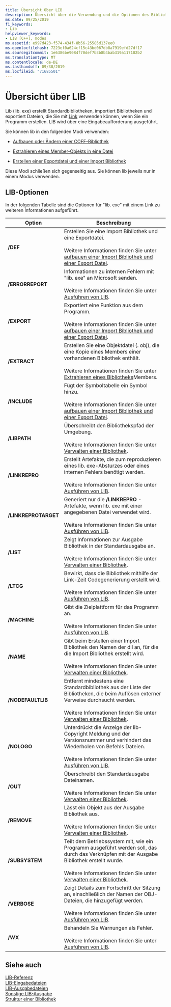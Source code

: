 ```yaml
---
title: Übersicht über LIB
description: Übersicht über die Verwendung und die Optionen des Bibliotheks Tools "lib. exe".
ms.date: 09/25/2019
f1_keywords:
- Lib
helpviewer_keywords:
- LIB [C++], modes
ms.assetid: e997d423-f574-434f-8b56-25585d137ee0
ms.openlocfilehash: 7223ef0a624cf15c43bd067db8a7919efd27df17
ms.sourcegitcommit: 1e6386be9084f70def7b3b8b4bab319a117102b2
ms.translationtype: MT
ms.contentlocale: de-DE
ms.lasthandoff: 09/30/2019
ms.locfileid: "71685501"
---
```

# <a name="overview-of-lib"></a>Übersicht über LIB

Lib (lib. exe) erstellt Standardbibliotheken, importiert Bibliotheken und exportiert Dateien, die Sie mit [Link](linker-options.md) verwenden können, wenn Sie ein Programm erstellen. LIB wird über eine Eingabeaufforderung ausgeführt.

Sie können lib in den folgenden Modi verwenden:

- [Aufbauen oder Ändern einer COFF-Bibliothek](managing-a-library.md)

- [Extrahieren eines Member-Objekts in eine Datei](extracting-a-library-member.md)

- [Erstellen einer Exportdatei und einer Import Bibliothek](working-with-import-libraries-and-export-files.md)

Diese Modi schließen sich gegenseitig aus. Sie können lib jeweils nur in einem Modus verwenden.

## <a name="lib-options"></a>LIB-Optionen

In der folgenden Tabelle sind die Optionen für "lib. exe" mit einem Link zu weiteren Informationen aufgeführt.

|Option|Beschreibung|
|-|-|
|**/DEF**|Erstellen Sie eine Import Bibliothek und eine Exportdatei.<br/><br/>Weitere Informationen finden Sie unter [aufbauen einer Import Bibliothek und einer Export Datei](building-an-import-library-and-export-file.md).|
|**/ERRORREPORT**|   Informationen zu internen Fehlern mit "lib. exe" an Microsoft senden.<br/><br/>Weitere Informationen finden Sie unter [Ausführen von LIB](running-lib.md).|
|**/EXPORT**|   Exportiert eine Funktion aus dem Programm.<br/><br/>Weitere Informationen finden Sie unter [aufbauen einer Import Bibliothek und einer Export Datei](building-an-import-library-and-export-file.md).|
|**/EXTRACT**|   Erstellen Sie eine Objektdatei (. obj), die eine Kopie eines Members einer vorhandenen Bibliothek enthält.<br/><br/>Weitere Informationen finden Sie unter [Extrahieren eines Bibliotheks](extracting-a-library-member.md)Members.|
|**/INCLUDE**|   Fügt der Symboltabelle ein Symbol hinzu.<br/><br/>Weitere Informationen finden Sie unter [aufbauen einer Import Bibliothek und einer Export Datei](building-an-import-library-and-export-file.md).|
|**/LIBPATH**|   Überschreibt den Bibliothekspfad der Umgebung.<br/><br/>Weitere Informationen finden Sie unter [Verwalten einer Bibliothek](managing-a-library.md).|
|**/LINKREPRO**|   Erstellt Artefakte, die zum reproduzieren eines lib. exe-Absturzes oder eines internen Fehlers benötigt werden.<br/><br/>Weitere Informationen finden Sie unter [Ausführen von LIB](running-lib.md).|
|**/LINKREPROTARGET**|   Generiert nur die **/LINKREPRO** -Artefakte, wenn lib. exe mit einer angegebenen Datei verwendet wird.<br/><br/>Weitere Informationen finden Sie unter [Ausführen von LIB](running-lib.md).|
|**/LIST**|   Zeigt Informationen zur Ausgabe Bibliothek in der Standardausgabe an.<br/><br/>Weitere Informationen finden Sie unter [Verwalten einer Bibliothek](managing-a-library.md).|
|**/LTCG**|   Bewirkt, dass die Bibliothek mithilfe der Link-Zeit Codegenerierung erstellt wird.<br/><br/>Weitere Informationen finden Sie unter [Ausführen von LIB](running-lib.md).|
|**/MACHINE**|   Gibt die Zielplattform für das Programm an.<br/><br/>Weitere Informationen finden Sie unter [Ausführen von LIB](running-lib.md).|
|**/NAME**|   Gibt beim Erstellen einer Import Bibliothek den Namen der dll an, für die die Import Bibliothek erstellt wird.<br/><br/>Weitere Informationen finden Sie unter [Verwalten einer Bibliothek](managing-a-library.md).|
|**/NODEFAULTLIB**|   Entfernt mindestens eine Standardbibliothek aus der Liste der Bibliotheken, die beim Auflösen externer Verweise durchsucht werden.<br/><br/>Weitere Informationen finden Sie unter [Verwalten einer Bibliothek](managing-a-library.md).|
|**/NOLOGO**|   Unterdrückt die Anzeige der lib-Copyright Meldung und der Versionsnummer und verhindert das Wiederholen von Befehls Dateien.<br/><br/>Weitere Informationen finden Sie unter [Ausführen von LIB](running-lib.md).|
|**/OUT**|   Überschreibt den Standardausgabe Dateinamen.<br/><br/>Weitere Informationen finden Sie unter [Verwalten einer Bibliothek](managing-a-library.md).|
|**/REMOVE**|   Lässt ein Objekt aus der Ausgabe Bibliothek aus.<br/><br/>Weitere Informationen finden Sie unter [Verwalten einer Bibliothek](managing-a-library.md).|
|**/SUBSYSTEM**|   Teilt dem Betriebssystem mit, wie ein Programm ausgeführt werden soll, das durch das Verknüpfen mit der Ausgabe Bibliothek erstellt wurde.<br/><br/>Weitere Informationen finden Sie unter [Verwalten einer Bibliothek](managing-a-library.md).|
|**/VERBOSE**|   Zeigt Details zum Fortschritt der Sitzung an, einschließlich der Namen der OBJ-Dateien, die hinzugefügt werden.<br/><br/>Weitere Informationen finden Sie unter [Ausführen von LIB](running-lib.md).|
|**/WX**|   Behandeln Sie Warnungen als Fehler.<br/><br/>Weitere Informationen finden Sie unter [Ausführen von LIB](running-lib.md).|

## <a name="see-also"></a>Siehe auch

[LIB-Referenz](lib-reference.md)<br/>
[LIB-Eingabedateien](lib-input-files.md)<br/>
[LIB-Ausgabedateien](lib-output-files.md)<br/>
[Sonstige LIB-Ausgabe](other-lib-output.md)<br/>
[Struktur einer Bibliothek](structure-of-a-library.md)
